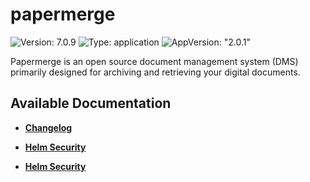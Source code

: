 # papermerge

![Version: 7.0.9](https://img.shields.io/badge/Version-7.0.9-informational?style=flat-square) ![Type: application](https://img.shields.io/badge/Type-application-informational?style=flat-square) ![AppVersion: "2.0.1"](https://img.shields.io/badge/AppVersion-"2.0.1"-informational?style=flat-square)

Papermerge is an open source document management system (DMS) primarily designed for archiving and retrieving your digital documents.

## Available Documentation

- [**Changelog**](CHANGELOG)

- [**Helm Security**](container-security)

- [**Helm Security**](helm-security)

